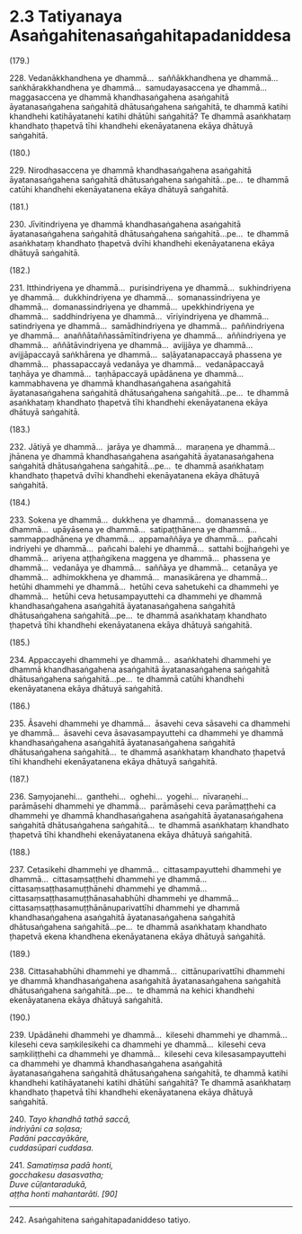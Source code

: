 # 2.3 Tatiyanaya Asaṅgahitenasaṅgahitapadaniddesa

(179.)

228\. Vedanākkhandhena ye dhammā…  saññākkhandhena ye dhammā…  saṅkhārakkhandhena ye dhammā…  samudayasaccena ye dhammā…  maggasaccena ye dhammā khandhasaṅgahena asaṅgahitā āyatanasaṅgahena saṅgahitā dhātusaṅgahena saṅgahitā, te dhammā katihi khandhehi katihāyatanehi katihi dhātūhi saṅgahitā? Te dhammā asaṅkhataṃ khandhato ṭhapetvā tīhi khandhehi ekenāyatanena ekāya dhātuyā saṅgahitā.

(180.)

229\. Nirodhasaccena ye dhammā khandhasaṅgahena asaṅgahitā āyatanasaṅgahena saṅgahitā dhātusaṅgahena saṅgahitā…pe…  te dhammā catūhi khandhehi ekenāyatanena ekāya dhātuyā saṅgahitā.

(181.)

230\. Jīvitindriyena ye dhammā khandhasaṅgahena asaṅgahitā āyatanasaṅgahena saṅgahitā dhātusaṅgahena saṅgahitā…pe…  te dhammā asaṅkhataṃ khandhato ṭhapetvā dvīhi khandhehi ekenāyatanena ekāya dhātuyā saṅgahitā.

(182.)

231\. Itthindriyena ye dhammā…  purisindriyena ye dhammā…  sukhindriyena ye dhammā…  dukkhindriyena ye dhammā…  somanassindriyena ye dhammā…  domanassindriyena ye dhammā…  upekkhindriyena ye dhammā…  saddhindriyena ye dhammā…  vīriyindriyena ye dhammā…  satindriyena ye dhammā…  samādhindriyena ye dhammā…  paññindriyena ye dhammā…  anaññātaññassāmītindriyena ye dhammā…  aññindriyena ye dhammā…  aññātāvindriyena ye dhammā…  avijjāya ye dhammā…  avijjāpaccayā saṅkhārena ye dhammā…  saḷāyatanapaccayā phassena ye dhammā…  phassapaccayā vedanāya ye dhammā…  vedanāpaccayā taṇhāya ye dhammā…  taṇhāpaccayā upādānena ye dhammā…  kammabhavena ye dhammā khandhasaṅgahena asaṅgahitā āyatanasaṅgahena saṅgahitā dhātusaṅgahena saṅgahitā…pe…  te dhammā asaṅkhataṃ khandhato ṭhapetvā tīhi khandhehi ekenāyatanena ekāya dhātuyā saṅgahitā.

(183.)

232\. Jātiyā ye dhammā…  jarāya ye dhammā…  maraṇena ye dhammā…  jhānena ye dhammā khandhasaṅgahena asaṅgahitā āyatanasaṅgahena saṅgahitā dhātusaṅgahena saṅgahitā…pe…  te dhammā asaṅkhataṃ khandhato ṭhapetvā dvīhi khandhehi ekenāyatanena ekāya dhātuyā saṅgahitā.

(184.)

233\. Sokena ye dhammā…  dukkhena ye dhammā…  domanassena ye dhammā…  upāyāsena ye dhammā…  satipaṭṭhānena ye dhammā…  sammappadhānena ye dhammā…  appamaññāya ye dhammā…  pañcahi indriyehi ye dhammā…  pañcahi balehi ye dhammā…  sattahi bojjhaṅgehi ye dhammā…  ariyena aṭṭhaṅgikena maggena ye dhammā…  phassena ye dhammā…  vedanāya ye dhammā…  saññāya ye dhammā…  cetanāya ye dhammā…  adhimokkhena ye dhammā…  manasikārena ye dhammā…  hetūhi dhammehi ye dhammā…  hetūhi ceva sahetukehi ca dhammehi ye dhammā…  hetūhi ceva hetusampayuttehi ca dhammehi ye dhammā khandhasaṅgahena asaṅgahitā āyatanasaṅgahena saṅgahitā dhātusaṅgahena saṅgahitā…pe…  te dhammā asaṅkhataṃ khandhato ṭhapetvā tīhi khandhehi ekenāyatanena ekāya dhātuyā saṅgahitā.

(185.)

234\. Appaccayehi dhammehi ye dhammā…  asaṅkhatehi dhammehi ye dhammā khandhasaṅgahena asaṅgahitā āyatanasaṅgahena saṅgahitā dhātusaṅgahena saṅgahitā…pe…  te dhammā catūhi khandhehi ekenāyatanena ekāya dhātuyā saṅgahitā.

(186.)

235\. Āsavehi dhammehi ye dhammā…  āsavehi ceva sāsavehi ca dhammehi ye dhammā…  āsavehi ceva āsavasampayuttehi ca dhammehi ye dhammā khandhasaṅgahena asaṅgahitā āyatanasaṅgahena saṅgahitā dhātusaṅgahena saṅgahitā…  te dhammā asaṅkhataṃ khandhato ṭhapetvā tīhi khandhehi ekenāyatanena ekāya dhātuyā saṅgahitā.

(187.)

236\. Saṃyojanehi…  ganthehi…  oghehi…  yogehi…  nīvaraṇehi…  parāmāsehi dhammehi ye dhammā…  parāmāsehi ceva parāmaṭṭhehi ca dhammehi ye dhammā khandhasaṅgahena asaṅgahitā āyatanasaṅgahena saṅgahitā dhātusaṅgahena saṅgahitā…  te dhammā asaṅkhataṃ khandhato ṭhapetvā tīhi khandhehi ekenāyatanena ekāya dhātuyā saṅgahitā.

(188.)

237\. Cetasikehi dhammehi ye dhammā…  cittasampayuttehi dhammehi ye dhammā…  cittasaṃsaṭṭhehi dhammehi ye dhammā…  cittasaṃsaṭṭhasamuṭṭhānehi dhammehi ye dhammā…  cittasaṃsaṭṭhasamuṭṭhānasahabhūhi dhammehi ye dhammā…  cittasaṃsaṭṭhasamuṭṭhānānuparivattīhi dhammehi ye dhammā khandhasaṅgahena asaṅgahitā āyatanasaṅgahena saṅgahitā dhātusaṅgahena saṅgahitā…pe…  te dhammā asaṅkhataṃ khandhato ṭhapetvā ekena khandhena ekenāyatanena ekāya dhātuyā saṅgahitā.

(189.)

238\. Cittasahabhūhi dhammehi ye dhammā…  cittānuparivattīhi dhammehi ye dhammā khandhasaṅgahena asaṅgahitā āyatanasaṅgahena saṅgahitā dhātusaṅgahena saṅgahitā…pe…  te dhammā na kehici khandhehi ekenāyatanena ekāya dhātuyā saṅgahitā.

(190.)

239\. Upādānehi dhammehi ye dhammā…  kilesehi dhammehi ye dhammā…  kilesehi ceva saṃkilesikehi ca dhammehi ye dhammā…  kilesehi ceva saṃkiliṭṭhehi ca dhammehi ye dhammā…  kilesehi ceva kilesasampayuttehi ca dhammehi ye dhammā khandhasaṅgahena asaṅgahitā āyatanasaṅgahena saṅgahitā dhātusaṅgahena saṅgahitā, te dhammā katihi khandhehi katihāyatanehi katihi dhātūhi saṅgahitā? Te dhammā asaṅkhataṃ khandhato ṭhapetvā tīhi khandhehi ekenāyatanena ekāya dhātuyā saṅgahitā.

240\. _Tayo khandhā tathā saccā,_  
_indriyāni ca soḷasa;_  
_Padāni paccayākāre,_  
_cuddasūpari cuddasa._  

241\. _Samatiṃsa padā honti,_  
_gocchakesu dasasvatha;_  
_Duve cūḷantaradukā,_  
_aṭṭha honti mahantarāti. [90]_  

---

242\. Asaṅgahitena saṅgahitapadaniddeso tatiyo.
